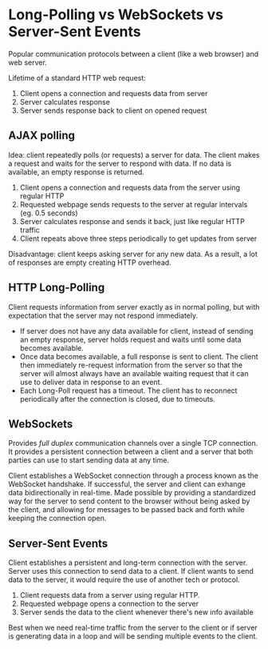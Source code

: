 # Long-Polling vs WebSockets vs Server-Sent Events

Popular communication protocols between a client (like a web browser) and web
server.

Lifetime of a standard HTTP web request:
1. Client opens a connection and requests data from server
2. Server calculates response
3. Server sends response back to client on opened request

## AJAX polling

Idea: client repeatedly polls (or requests) a server for data. The client makes
a request and waits for the server to respond with data. If no data is
available, an empty response is returned.

1. Client opens a connection and requests data from the server using regular
   HTTP
2. Requested webpage sends requests to the server at regular intervals (eg. 0.5
   seconds)
3. Server calculates response and sends it back, just like regular HTTP traffic
4. Client repeats above three steps periodically to get updates from server

Disadvantage: client keeps asking server for any new data. As a result, a lot
of responses are empty creating HTTP overhead.

## HTTP Long-Polling

Client requests information from server exactly as in normal polling, but
with expectation that the server may not respond immediately.

- If server does not have any data available for client, instead of sending an
  empty response, server holds request and waits until some data becomes
  available.
- Once data becomes available, a full response is sent to client. The client
  then immediately re-request information from the server so that the server
  will almost always have an available waiting request that it can use to
  deliver data in response to an event.
- Each Long-Poll request has a timeout. The client has to reconnect
    periodically after the connection is closed, due to timeouts.

## WebSockets

Provides _full duplex_ communication channels over a single TCP connection. It
provides a persistent connection between a client and a server that both
parties can use to start sending data at any time.

Client establishes a WebSocket connection through a process known as the
WebSocket handshake. If successful, the server and client can exhange data
bidirectionally in real-time. Made possible by providing a standardized way for
the server to send content to the browser without being asked by the client,
and allowing for messages to be passed back and forth while keeping the
connection open.

## Server-Sent Events

Client establishes a persistent and long-term connection with the server.
Server uses this connection to send data to a client. If client wants to send
data to the server, it would require the use of another tech or protocol.

1. Client requests data from a server using regular HTTP.
2. Requested webpage opens a connection to the server
3. Server sends the data to the client whenever there's new info available

Best when we need real-time traffic from the server to the client or if server
is generating data in a loop and will be sending multiple events to the client.
